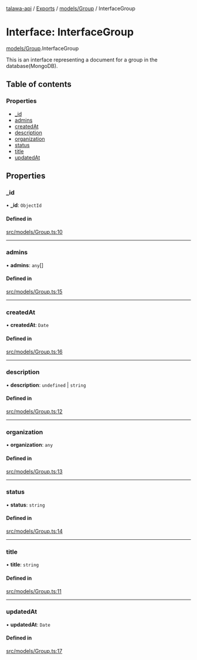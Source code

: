 [talawa-api](../README.md) / [Exports](../modules.md) / [models/Group](../modules/models_Group.md) / InterfaceGroup

# Interface: InterfaceGroup

[models/Group](../modules/models_Group.md).InterfaceGroup

This is an interface representing a document for a group in the database(MongoDB).

## Table of contents

### Properties

- [\_id](models_Group.InterfaceGroup.md#_id)
- [admins](models_Group.InterfaceGroup.md#admins)
- [createdAt](models_Group.InterfaceGroup.md#createdat)
- [description](models_Group.InterfaceGroup.md#description)
- [organization](models_Group.InterfaceGroup.md#organization)
- [status](models_Group.InterfaceGroup.md#status)
- [title](models_Group.InterfaceGroup.md#title)
- [updatedAt](models_Group.InterfaceGroup.md#updatedat)

## Properties

### \_id

• **\_id**: `ObjectId`

#### Defined in

[src/models/Group.ts:10](https://github.com/PalisadoesFoundation/talawa-api/blob/4c7d3ea/src/models/Group.ts#L10)

___

### admins

• **admins**: `any`[]

#### Defined in

[src/models/Group.ts:15](https://github.com/PalisadoesFoundation/talawa-api/blob/4c7d3ea/src/models/Group.ts#L15)

___

### createdAt

• **createdAt**: `Date`

#### Defined in

[src/models/Group.ts:16](https://github.com/PalisadoesFoundation/talawa-api/blob/4c7d3ea/src/models/Group.ts#L16)

___

### description

• **description**: `undefined` \| `string`

#### Defined in

[src/models/Group.ts:12](https://github.com/PalisadoesFoundation/talawa-api/blob/4c7d3ea/src/models/Group.ts#L12)

___

### organization

• **organization**: `any`

#### Defined in

[src/models/Group.ts:13](https://github.com/PalisadoesFoundation/talawa-api/blob/4c7d3ea/src/models/Group.ts#L13)

___

### status

• **status**: `string`

#### Defined in

[src/models/Group.ts:14](https://github.com/PalisadoesFoundation/talawa-api/blob/4c7d3ea/src/models/Group.ts#L14)

___

### title

• **title**: `string`

#### Defined in

[src/models/Group.ts:11](https://github.com/PalisadoesFoundation/talawa-api/blob/4c7d3ea/src/models/Group.ts#L11)

___

### updatedAt

• **updatedAt**: `Date`

#### Defined in

[src/models/Group.ts:17](https://github.com/PalisadoesFoundation/talawa-api/blob/4c7d3ea/src/models/Group.ts#L17)
